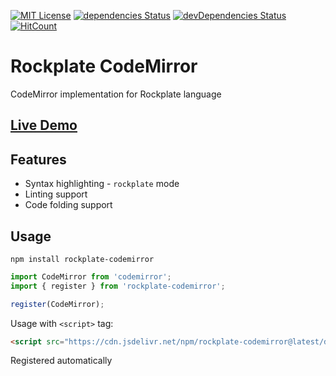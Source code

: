 [![MIT License](https://img.shields.io/github/license/rockplate/rockplate-codemirror)](https://github.com/rockplate/rockplate-codemirror/blob/master/LICENSE)
[![dependencies Status](https://david-dm.org/rockplate/rockplate-codemirror/status.svg)](https://david-dm.org/rockplate/rockplate-codemirror)
[![devDependencies Status](https://david-dm.org/rockplate/rockplate-codemirror/dev-status.svg)](https://david-dm.org/rockplate/rockplate-codemirror?type=dev)
[![HitCount](https://hits.dwyl.com/rockplate/rockplate-codemirror.svg)](https://hits.dwyl.com/rockplate/rockplate-codemirror)

# Rockplate CodeMirror

CodeMirror implementation for Rockplate language

## [Live Demo](https://rockplate.github.io/rockplate-codemirror/)

## Features

- Syntax highlighting - `rockplate` mode
- Linting support
- Code folding support

## Usage

`npm install rockplate-codemirror`

```javascript
import CodeMirror from 'codemirror';
import { register } from 'rockplate-codemirror';

register(CodeMirror);
```

Usage with `<script>` tag:

```html
<script src="https://cdn.jsdelivr.net/npm/rockplate-codemirror@latest/dist/rockplate-codemirror.min.js"></script>
```

Registered automatically
